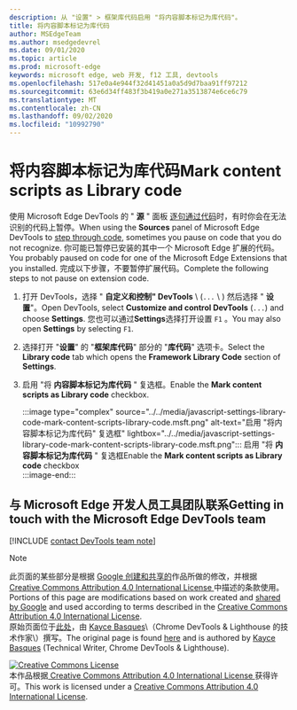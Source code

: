 ```yaml
---
description: 从 "设置" > 框架库代码启用 "将内容脚本标记为库代码"。
title: 将内容脚本标记为库代码
author: MSEdgeTeam
ms.author: msedgedevrel
ms.date: 09/01/2020
ms.topic: article
ms.prod: microsoft-edge
keywords: microsoft edge, web 开发, f12 工具, devtools
ms.openlocfilehash: 517e0a4e944f32d41451a0a5d9d7baa91ff97212
ms.sourcegitcommit: 63e6d34ff483f3b419a0e271a3513874e6ce6c79
ms.translationtype: MT
ms.contentlocale: zh-CN
ms.lasthandoff: 09/02/2020
ms.locfileid: "10992790"
---
```

<!-- Copyright Kayce Basques 

   Licensed under the Apache License, Version 2.0 (the "License");
   you may not use this file except in compliance with the License.
   You may obtain a copy of the License at

       https://www.apache.org/licenses/LICENSE-2.0

   Unless required by applicable law or agreed to in writing, software
   distributed under the License is distributed on an "AS IS" BASIS,
   WITHOUT WARRANTIES OR CONDITIONS OF ANY KIND, either express or implied.
   See the License for the specific language governing permissions and
   limitations under the License.  -->

# <span data-ttu-id="74c39-104">将内容脚本标记为库代码</span><span class="sxs-lookup"><span data-stu-id="74c39-104">Mark content scripts as Library code</span></span>  

<span data-ttu-id="74c39-105">使用 Microsoft Edge DevTools 的 " **源** " 面板 [逐句通过代码][DevToolsJavascriptStepThroughCode]时，有时你会在无法识别的代码上暂停。</span><span class="sxs-lookup"><span data-stu-id="74c39-105">When using the **Sources** panel of Microsoft Edge DevTools to [step through code][DevToolsJavascriptStepThroughCode], sometimes you pause on code that you do not recognize.</span></span>  <span data-ttu-id="74c39-106">你可能已暂停已安装的其中一个 Microsoft Edge 扩展的代码。</span><span class="sxs-lookup"><span data-stu-id="74c39-106">You probably paused on code for one of the Microsoft Edge Extensions that you installed.</span></span>  <span data-ttu-id="74c39-107">完成以下步骤，不要暂停扩展代码。</span><span class="sxs-lookup"><span data-stu-id="74c39-107">Complete the following steps to not pause on extension code.</span></span>  

1.  <span data-ttu-id="74c39-108">打开 DevTools，选择 " **自定义和控制" DevTools** \ (`...` \ ) 然后选择 " **设置**"。</span><span class="sxs-lookup"><span data-stu-id="74c39-108">Open DevTools, select **Customize and control DevTools** \(`...`\) and choose **Settings**.</span></span>  <span data-ttu-id="74c39-109">您也可以通过**Settings**选择打开设置 `F1` 。</span><span class="sxs-lookup"><span data-stu-id="74c39-109">You may also open **Settings** by selecting `F1`.</span></span>  

1.  <span data-ttu-id="74c39-110">选择打开 "**设置**" 的 "**框架库代码**" 部分的 "**库代码**" 选项卡。</span><span class="sxs-lookup"><span data-stu-id="74c39-110">Select the **Library code** tab which opens the **Framework Library Code** section of **Settings**.</span></span>  
1.  <span data-ttu-id="74c39-111">启用 "将 **内容脚本标记为库代码** " 复选框。</span><span class="sxs-lookup"><span data-stu-id="74c39-111">Enable the **Mark content scripts as Library code** checkbox.</span></span>  
    
    :::image type="complex" source="../../media/javascript-settings-library-code-mark-content-scripts-library-code.msft.png" alt-text="启用 &quot;将内容脚本标记为库代码&quot; 复选框" lightbox="../../media/javascript-settings-library-code-mark-content-scripts-library-code.msft.png":::
       <span data-ttu-id="74c39-113">启用 "将 **内容脚本标记为库代码** " 复选框</span><span class="sxs-lookup"><span data-stu-id="74c39-113">Enable the **Mark content scripts as Library code** checkbox</span></span>  
    :::image-end:::  
    
## <span data-ttu-id="74c39-114">与 Microsoft Edge 开发人员工具团队联系</span><span class="sxs-lookup"><span data-stu-id="74c39-114">Getting in touch with the Microsoft Edge DevTools team</span></span>  

[!INCLUDE [contact DevTools team note](../../includes/contact-devtools-team-note.md)]  

<!-- links -->  

[DevToolsJavascriptStepThroughCode]: ../index.md#step-4-step-through-the-code "步骤4：逐句通过代码-开始在 Microsoft Edge DevTools 中调试 JavaScriptMicrosoft 文档"  

> [!NOTE]
> <span data-ttu-id="74c39-116">此页面的某些部分是根据 [Google 创建和共享的][GoogleSitePolicies]作品所做的修改，并根据[ Creative Commons Attribution 4.0 International License ][CCA4IL]中描述的条款使用。</span><span class="sxs-lookup"><span data-stu-id="74c39-116">Portions of this page are modifications based on work created and [shared by Google][GoogleSitePolicies] and used according to terms described in the [Creative Commons Attribution 4.0 International License][CCA4IL].</span></span>  
> <span data-ttu-id="74c39-117">原始页面位于[此处](https://developers.google.com/web/tools/chrome-devtools/javascript/guides/blackbox-chrome-extension-scripts)，由 [Kayce Basques][KayceBasques]\（Chrome DevTools \& Lighthouse 的技术作家\）撰写。</span><span class="sxs-lookup"><span data-stu-id="74c39-117">The original page is found [here](https://developers.google.com/web/tools/chrome-devtools/javascript/guides/blackbox-chrome-extension-scripts) and is authored by [Kayce Basques][KayceBasques] \(Technical Writer, Chrome DevTools \& Lighthouse\).</span></span>  

[![Creative Commons License][CCby4Image]][CCA4IL]  
<span data-ttu-id="74c39-119">本作品根据[ Creative Commons Attribution 4.0 International License ][CCA4IL]获得许可。</span><span class="sxs-lookup"><span data-stu-id="74c39-119">This work is licensed under a [Creative Commons Attribution 4.0 International License][CCA4IL].</span></span>  

[CCA4IL]: https://creativecommons.org/licenses/by/4.0  
[CCby4Image]: https://i.creativecommons.org/l/by/4.0/88x31.png  
[GoogleSitePolicies]: https://developers.google.com/terms/site-policies  
[KayceBasques]: https://developers.google.com/web/resources/contributors/kaycebasques  
